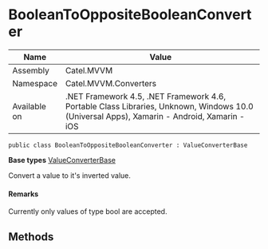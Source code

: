 

# BooleanToOppositeBooleanConverter

Name|Value
---|---
Assembly|Catel.MVVM
Namespace|Catel.MVVM.Converters
Available on|.NET Framework 4.5, .NET Framework 4.6, Portable Class Libraries, Unknown, Windows 10.0 (Universal Apps), Xamarin - Android, Xamarin - iOS

```
public class BooleanToOppositeBooleanConverter : ValueConverterBase
```

**Base types**
[ValueConverterBase](/Catel.MVVM\Catel\MVVM\Converters\ValueConverterBase.md)


Convert a value to it's inverted value.

#### Remarks

Currently only values of type bool are accepted.



## Methods

